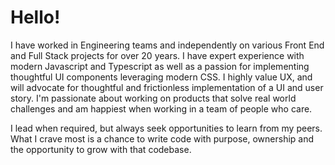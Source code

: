 # Hello!

I have worked in Engineering teams and independently on various Front End and Full Stack projects for over 20 years. I have expert experience with modern Javascript and Typescript as well as a passion for implementing thoughtful UI components leveraging modern CSS. I highly value UX, and will advocate for thoughtful and frictionless implementation of a UI and user story. I'm passionate about working on products that solve real world challenges and am happiest when working in a team of people who care.

I lead when required, but always seek opportunities to learn from my peers. What I crave most is a chance to write code with purpose, ownership and the opportunity to grow with that codebase.
